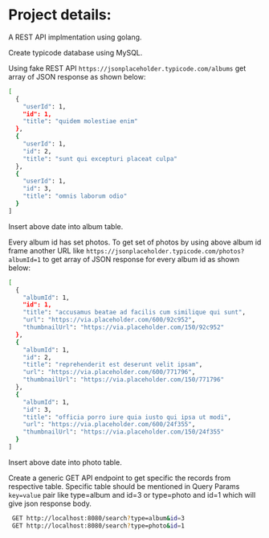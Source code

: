 # Project details:

A REST API implmentation using golang.

Create typicode database using MySQL.

Using fake REST API ``https://jsonplaceholder.typicode.com/albums`` get array of JSON response as shown below:
```sh
[
  {
    "userId": 1,
    "id": 1,
    "title": "quidem molestiae enim"
  },
  {
    "userId": 1,
    "id": 2,
    "title": "sunt qui excepturi placeat culpa"
  },
  {
    "userId": 1,
    "id": 3,
    "title": "omnis laborum odio"
  }
]
```
Insert above date into album table.

Every album id has set photos. To get set of photos by using above album id frame another URL like ``https://jsonplaceholder.typicode.com/photos?albumId=1`` to get array of JSON response for every album id as shown below:
```sh
[
  {
    "albumId": 1,
    "id": 1,
    "title": "accusamus beatae ad facilis cum similique qui sunt",
    "url": "https://via.placeholder.com/600/92c952",
    "thumbnailUrl": "https://via.placeholder.com/150/92c952"
  },
  {
    "albumId": 1,
    "id": 2,
    "title": "reprehenderit est deserunt velit ipsam",
    "url": "https://via.placeholder.com/600/771796",
    "thumbnailUrl": "https://via.placeholder.com/150/771796"
  },
  {
    "albumId": 1,
    "id": 3,
    "title": "officia porro iure quia iusto qui ipsa ut modi",
    "url": "https://via.placeholder.com/600/24f355",
    "thumbnailUrl": "https://via.placeholder.com/150/24f355"
  }
]
```
Insert above date into photo table.

Create a generic GET API endpoint to get specific the records from respective table. Specific table should be mentioned in Query Params ``key=value`` pair like type=album and id=3 or type=photo and id=1 which will give json response body.
```sh
 GET http://localhost:8080/search?type=album&id=3
 GET http://localhost:8080/search?type=photo&id=1
```
